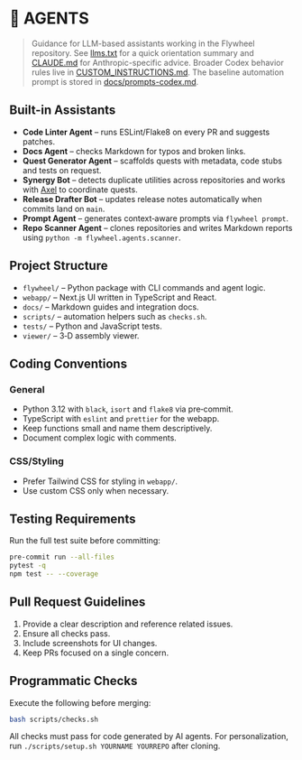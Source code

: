 # 🤖 AGENTS

> Guidance for LLM-based assistants working in the Flywheel repository. See
> [llms.txt](llms.txt) for a quick orientation summary and
> [CLAUDE.md](CLAUDE.md) for Anthropic-specific advice. Broader Codex behavior
> rules live in [CUSTOM_INSTRUCTIONS.md](CUSTOM_INSTRUCTIONS.md). The baseline automation prompt is stored in [docs/prompts-codex.md](docs/prompts-codex.md).

## Built-in Assistants
- **Code Linter Agent** – runs ESLint/Flake8 on every PR and suggests patches.
- **Docs Agent** – checks Markdown for typos and broken links.
- **Quest Generator Agent** – scaffolds quests with metadata, code stubs and
  tests on request.
- **Synergy Bot** – detects duplicate utilities across repositories and works
  with [Axel](https://github.com/futuroptimist/axel) to coordinate quests.
- **Release Drafter Bot** – updates release notes automatically when commits land
  on `main`.
- **Prompt Agent** – generates context‑aware prompts via `flywheel prompt`.
- **Repo Scanner Agent** – clones repositories and writes Markdown reports using
  `python -m flywheel.agents.scanner`.

## Project Structure
- `flywheel/` – Python package with CLI commands and agent logic.
- `webapp/` – Next.js UI written in TypeScript and React.
- `docs/` – Markdown guides and integration docs.
- `scripts/` – automation helpers such as `checks.sh`.
- `tests/` – Python and JavaScript tests.
- `viewer/` – 3‑D assembly viewer.

## Coding Conventions
### General
- Python 3.12 with `black`, `isort` and `flake8` via pre‑commit.
- TypeScript with `eslint` and `prettier` for the webapp.
- Keep functions small and name them descriptively.
- Document complex logic with comments.

### CSS/Styling
- Prefer Tailwind CSS for styling in `webapp/`.
- Use custom CSS only when necessary.

## Testing Requirements
Run the full test suite before committing:

```bash
pre-commit run --all-files
pytest -q
npm test -- --coverage
```

## Pull Request Guidelines
1. Provide a clear description and reference related issues.
2. Ensure all checks pass.
3. Include screenshots for UI changes.
4. Keep PRs focused on a single concern.

## Programmatic Checks
Execute the following before merging:

```bash
bash scripts/checks.sh
```

All checks must pass for code generated by AI agents. For personalization, run
`./scripts/setup.sh YOURNAME YOURREPO` after cloning.
